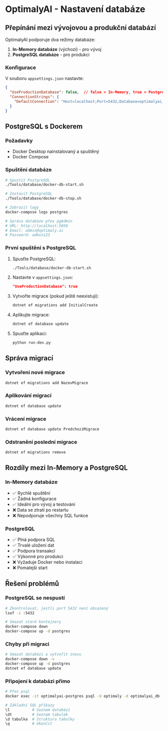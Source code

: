 # OptimalyAI - Nastavení databáze

## Přepínání mezi vývojovou a produkční databází

OptimalyAI podporuje dva režimy databáze:

1. **In-Memory databáze** (výchozí) - pro vývoj
2. **PostgreSQL databáze** - pro produkci

### Konfigurace

V souboru `appsettings.json` nastavte:

```json
{
  "UseProductionDatabase": false,  // false = In-Memory, true = PostgreSQL
  "ConnectionStrings": {
    "DefaultConnection": "Host=localhost;Port=5432;Database=optimalyai_db;Username=optimaly;Password=OptimalyAI2024!"
  }
}
```

## PostgreSQL s Dockerem

### Požadavky
- Docker Desktop nainstalovaný a spuštěný
- Docker Compose

### Spuštění databáze

```bash
# Spustit PostgreSQL
./Tools/database/docker-db-start.sh

# Zastavit PostgreSQL
./Tools/database/docker-db-stop.sh

# Zobrazit logy
docker-compose logs postgres

# Správa databáze přes pgAdmin
# URL: http://localhost:5050
# Email: admin@optimaly.ai
# Password: admin123
```

### První spuštění s PostgreSQL

1. Spusťte PostgreSQL:
   ```bash
   ./Tools/database/docker-db-start.sh
   ```

2. Nastavte v `appsettings.json`:
   ```json
   "UseProductionDatabase": true
   ```

3. Vytvořte migrace (pokud ještě neexistují):
   ```bash
   dotnet ef migrations add InitialCreate
   ```

4. Aplikujte migrace:
   ```bash
   dotnet ef database update
   ```

5. Spusťte aplikaci:
   ```bash
   python run-dev.py
   ```

## Správa migrací

### Vytvoření nové migrace
```bash
dotnet ef migrations add NazevMigrace
```

### Aplikování migrací
```bash
dotnet ef database update
```

### Vrácení migrace
```bash
dotnet ef database update PredchoziMigrace
```

### Odstranění poslední migrace
```bash
dotnet ef migrations remove
```

## Rozdíly mezi In-Memory a PostgreSQL

### In-Memory databáze
- ✅ Rychlé spuštění
- ✅ Žádná konfigurace
- ✅ Ideální pro vývoj a testování
- ❌ Data se ztratí po restartu
- ❌ Nepodporuje všechny SQL funkce

### PostgreSQL
- ✅ Plná podpora SQL
- ✅ Trvalé uložení dat
- ✅ Podpora transakcí
- ✅ Výkonné pro produkci
- ❌ Vyžaduje Docker nebo instalaci
- ❌ Pomalejší start

## Řešení problémů

### PostgreSQL se nespustí
```bash
# Zkontrolovat, jestli port 5432 není obsazený
lsof -i :5432

# Smazat staré kontejnery
docker-compose down
docker-compose up -d postgres
```

### Chyby při migraci
```bash
# Smazat databázi a vytvořit znovu
docker-compose down -v
docker-compose up -d postgres
dotnet ef database update
```

### Připojení k databázi přímo
```bash
# Přes psql
docker exec -it optimalyai-postgres psql -U optimaly -d optimalyai_db

# Základní SQL příkazy
\l          # Seznam databází
\dt         # Seznam tabulek
\d tabulka  # Struktura tabulky
\q          # Ukončit
```